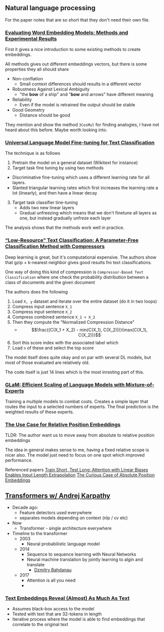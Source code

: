 ## Natural language processing
For the paper notes that are so short that they don't need their own file.

### [Evaluating Word Embedding Models: Methods and Experimental Results](https://arxiv.org/pdf/1901.09785.pdf)
First it gives a nice introduction to some existing methods to create embeddings.

All methods gives out different embeddings vectors, but there is some properties they all should share
- Non-conflation
  - Small context differences should results in a different vector
- Robustness Against Lexical Ambiguity
  - "the **bow** of a ship" and "**bow** and arrows" have different meaning
- Reliability
    - Even if the model is retrained the output should be stable
- Good Geometry
  - Distance should be good

They mention and show the method `3CosMul` for finding analogies, I have not heard about this before. Maybe worth looking into.

### [Universal Language Model Fine-tuning for Text Classification](https://arxiv.org/pdf/1801.06146.pdf)
The technique is as follows
1. Pretrain the model on a general dataset (Wikitext for instance)
2. Target task fine tuning by using two methods
  - Discriminative fine-tuning which uses a different learning rate for all layers.
  - Slanted triangular learning rates which first increases the learning rate a lot (linearly), and then have a linear decay
3. Target task classifier tine-tuning
   - Adds two new linear layers 
   - Gradual unfreezing which means that we don't finetune all layers as one, but instead gradually unfreze each layer

The analysis shows that the methods work well in practice.


### [“Low-Resource” Text Classification: A Parameter-Free Classification Method with Compressors](https://aclanthology.org/2023.findings-acl.426.pdf)
Deep learning is great, but it's computational expensive. The authors show that gzip + k-nearest neighbor gives good results fro text classifications.

One way of doing this kind of compression is `Compressor-Based Text Classification` where one check the probability distribution between a class of documents and the given document

The authors does the following
1. Load `X, y` dataset and iterate over the entire dataset (do it in two loops)
2. Compress input sentence `X_1`
3. Compress input sentence `X_2`
4. Compress combined sentence `X_1 + X_2`
5. Then they compute the "Normalized Compression Distance"
   - $$\frac{(C(X_1 + X_2) - min(C(X_1), C(X_2)))}{max(C(X_1), C(X_2))}$$
6. Sort this score index with the associated label which 
7. Load `n` of these and select the top score

The model itself does quite okay and on par with several DL models, but most of those evaluated are relatively old.

The code itself is just 14 lines which is the most inresting part of this. 


### [GLaM: Efficient Scaling of Language Models with Mixture-of-Experts](https://icml.cc/media/icml-2022/Slides/17378.pdf)
Training a multiple models to combat costs. Creates a simple layer that routes the input to a selected numbers of experts. The final prediction is the weighted results of these experts.

### [The Use Case for Relative Position Embeddings](https://ofir.io/The-Use-Case-for-Relative-Position-Embeddings/?utm_source=pocket_saves)
TLDR: The author want us to move away from absolute to relative position embeddings

The idea in general makes sense to me, having a fixed relative scope is nicer also. The model just need to focus on one spot which improved performance.

Referenced papers
[Train Short, Test Long: Attention with Linear Biases Enables Input Length Extrapolation](https://arxiv.org/pdf/2108.12409.pdf)
[The Curious Case of Absolute Position Embeddings](https://arxiv.org/pdf/2210.12574.pdf)


## [Transformers w/ Andrej Karpathy](https://www.youtube.com/watch?app=desktop&v=XfpMkf4rD6E)
- Decade ago: 
  - Feature detectors used everywhere
  - separates models depending on context (nlp / cv etc)
- Now
  - Transformer - single architecture everywhere
- Timeline to the transformer
  - 2003
    - Neural probabilistic language model
  - 2014
    - Sequence to sequence learning with Neural Networks
    - Neural machine translation by jointly learning to algin and translate
      - [Dzmitry Bahdanau](https://rizar.github.io/)
  - 2017
    -  Attention is all you need
    -  


### [Text Embeddings Reveal (Almost) As Much As Text](https://arxiv.org/pdf/2310.06816.pdf)
- Assumes black-box access to the model
- Tested with text that are 32-tokens in length
- Iterative process where the model is able to find embeddings that correlate to the original text
